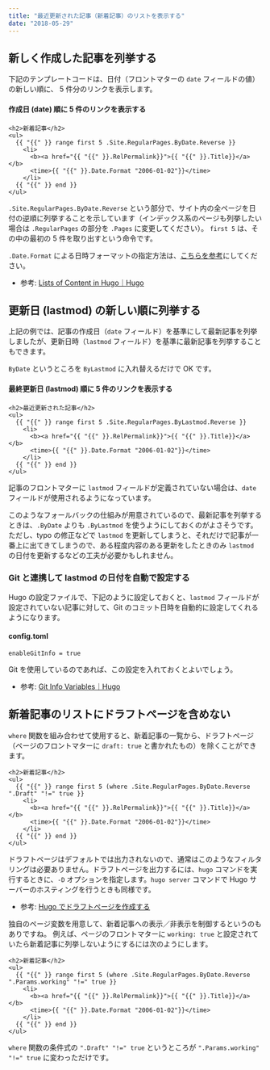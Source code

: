 ```yaml
---
title: "最近更新された記事（新着記事）のリストを表示する"
date: "2018-05-29"
---
```


新しく作成した記事を列挙する
----

下記のテンプレートコードは、日付（フロントマターの `date` フィールドの値）の新しい順に、 5 件分のリンクを表示します。

#### 作成日 (date) 順に 5 件のリンクを表示する

~~~
<h2>新着記事</h2>
<ul>
  {{ "{{" }} range first 5 .Site.RegularPages.ByDate.Reverse }}
    <li>
      <b><a href="{{ "{{" }}.RelPermalink}}">{{ "{{" }}.Title}}</a></b>
      <time>{{ "{{" }}.Date.Format "2006-01-02"}}</time>
    </li>
  {{ "{{" }} end }}
</ul>
~~~

`.Site.RegularPages.ByDate.Reverse` という部分で、サイト内の全ページを日付の逆順に列挙することを示しています（インデックス系のページも列挙したい場合は `.RegularPages` の部分を `.Pages` に変更してください）。
`first 5` は、その中の最初の 5 件を取り出すという命令です。

`.Date.Format` による日時フォーマットの指定方法は、[こちらを参考](../go/time.html)にしてください。

- 参考: [Lists of Content in Hugo｜Hugo](https://gohugo.io/templates/lists/)


更新日 (lastmod) の新しい順に列挙する
----

上記の例では、記事の作成日（`date` フィールド）を基準にして最新記事を列挙しましたが、更新日時（`lastmod` フィールド）を基準に最新記事を列挙することもできます。

`ByDate` というところを `ByLastmod` に入れ替えるだけで OK です。

#### 最終更新日 (lastmod) 順に 5 件のリンクを表示する

~~~
<h2>最近更新された記事</h2>
<ul>
  {{ "{{" }} range first 5 .Site.RegularPages.ByLastmod.Reverse }}
    <li>
      <b><a href="{{ "{{" }}.RelPermalink}}">{{ "{{" }}.Title}}</a></b>
      <time>{{ "{{" }}.Date.Format "2006-01-02"}}</time>
    </li>
  {{ "{{" }} end }}
</ul>
~~~

記事のフロントマターに `lastmod` フィールドが定義されていない場合は、`date` フィールドが使用されるようになっています。

このようなフォールバックの仕組みが用意されているので、最新記事を列挙するときは、`.ByDate` よりも `.ByLastmod` を使うようにしておくのがよさそうです。
ただし、typo の修正などで `lastmod` を更新してしまうと、それだけで記事が一番上に出てきてしまうので、ある程度内容のある更新をしたときのみ `lastmod` の日付を更新するなどの工夫が必要かもしれません。


### Git と連携して lastmod の日付を自動で設定する

Hugo の設定ファイルで、下記のように設定しておくと、`lastmod` フィールドが設定されていない記事に対して、Git のコミット日時を自動的に設定してくれるようになります。

#### config.toml

~~~
enableGitInfo = true
~~~

Git を使用しているのであれば、この設定を入れておくとよいでしょう。

- 参考: [Git Info Variables｜Hugo](https://gohugo.io/variables/git/#lastmod)


新着記事のリストにドラフトページを含めない
----

`where` 関数を組み合わせて使用すると、新着記事の一覧から、ドラフトページ（ページのフロントマターに `draft: true` と書かれたもの）を除くことができます。

~~~
<h2>新着記事</h2>
<ul>
  {{ "{{" }} range first 5 (where .Site.RegularPages.ByDate.Reverse ".Draft" "!=" true }}
    <li>
      <b><a href="{{ "{{" }}.RelPermalink}}">{{ "{{" }}.Title}}</a></b>
      <time>{{ "{{" }}.Date.Format "2006-01-02"}}</time>
    </li>
  {{ "{{" }} end }}
</ul>
~~~

<div class="note">
ドラフトページはデフォルトでは出力されないので、通常はこのようなフィルタリングは必要ありません。ドラフトページを出力するには、<code>hugo</code> コマンドを実行するときに、<code>-D</code> オプションを指定します。<code>hugo server</code> コマンドで Hugo サーバーのホスティングを行うときも同様です。
</div>

- 参考: [Hugo でドラフトページを作成する](../draft.html)

独自のページ変数を用意して、新着記事への表示／非表示を制御するというのもありですね。
例えば、ページのフロントマターに `working: true` と設定されていたら新着記事に列挙しないようにするには次のようにします。

~~~
<h2>新着記事</h2>
<ul>
  {{ "{{" }} range first 5 (where .Site.RegularPages.ByDate.Reverse ".Params.working" "!=" true }}
    <li>
      <b><a href="{{ "{{" }}.RelPermalink}}">{{ "{{" }}.Title}}</a></b>
      <time>{{ "{{" }}.Date.Format "2006-01-02"}}</time>
    </li>
  {{ "{{" }} end }}
</ul>
~~~

`where` 関数の条件式の `".Draft" "!=" true` というところが `".Params.working" "!=" true` に変わっただけです。

